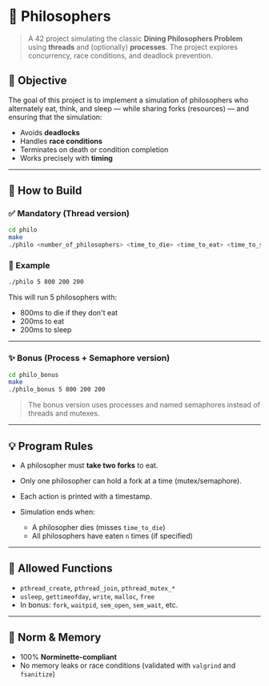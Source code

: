 # 🍝 Philosophers

> A 42 project simulating the classic **Dining Philosophers Problem** using **threads** and (optionally) **processes**.
> The project explores concurrency, race conditions, and deadlock prevention.

## 🧠 Objective

The goal of this project is to implement a simulation of philosophers who alternately eat, think, and sleep — while sharing forks (resources) — and ensuring that the simulation:

* Avoids **deadlocks**
* Handles **race conditions**
* Terminates on death or condition completion
* Works precisely with **timing**

---

## 🔧 How to Build

### ✅ Mandatory (Thread version)

```bash
cd philo
make
./philo <number_of_philosophers> <time_to_die> <time_to_eat> <time_to_sleep> [number_of_times_each_philosopher_must_eat]
```

### 🧪 Example

```bash
./philo 5 800 200 200
```

This will run 5 philosophers with:

* 800ms to die if they don't eat
* 200ms to eat
* 200ms to sleep

---

### ✨ Bonus (Process + Semaphore version)

```bash
cd philo_bonus
make
./philo_bonus 5 800 200 200
```

> The bonus version uses processes and named semaphores instead of threads and mutexes.

---

## 💡 Program Rules

* A philosopher must **take two forks** to eat.
* Only one philosopher can hold a fork at a time (mutex/semaphore).
* Each action is printed with a timestamp.
* Simulation ends when:

  * A philosopher dies (misses `time_to_die`)
  * All philosophers have eaten `n` times (if specified)

---

## 📘 Allowed Functions

* `pthread_create`, `pthread_join`, `pthread_mutex_*`
* `usleep`, `gettimeofday`, `write`, `malloc`, `free`
* In bonus: `fork`, `waitpid`, `sem_open`, `sem_wait`, etc.

---

## 🧹 Norm & Memory

* 100% **Norminette-compliant**
* No memory leaks or race conditions (validated with `valgrind` and `fsanitize`)
